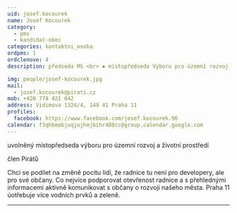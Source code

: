 ```yaml
---
uid: josef.kocourek
name: Josef Kocourek
category:
  - pms
  - kandidat-obec
categories: kontaktni_osoba    
ordpms: 1
ordclenove: 4
description: předseda MS <br> ▪ místopředseda Výboru pro územní rozvoj a životní prostředí <br> ▪ Komise pro strategické a územní plánování

img: people/josef-kocourek.jpg
mail:
  - josef.kocourek@pirati.cz
mob: +420 778 421 042
address: Vidimova 1324/4, 149 41 Praha 11
profiles:
  facebook: https://www.facebook.com/josef.kocourek.96
calendar: f3qhbmobjuqjojhmjbihr480cc@group.calendar.google.com
---
```


uvolněný místopředseda výboru pro územní rozvoj a životní prostředí

člen Pirátů

Chci se podílet na změně pocitu lidí, že radnice tu není pro developery, ale pro své občany. Co nejvíce podporovat otevřenost radnice a s přehlednými informacemi aktivně komunikovat s občany o rozvoji našeho města. Praha 11 úotřebuje více vodních prvků a zeleně.


---
